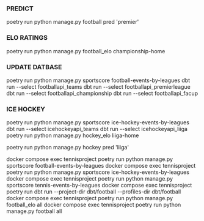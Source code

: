 ### PREDICT
poetry run python manage.py football pred 'premier'

### ELO RATINGS
poetry run python manage.py football_elo championship-home

### UPDATE DATBASE
poetry run python manage.py sportscore football-events-by-leagues
dbt run --select footballapi_teams
dbt run --select footballapi_premierleague
dbt run --select footballapi_championship
dbt run --select footballapi_facup


### ICE HOCKEY
poetry run python manage.py sportscore ice-hockey-events-by-leagues
dbt run --select icehockeyapi_teams
dbt run --select icehockeyapi_liiga
poetry run python manage.py hockey_elo liiga-home

poetry run python manage.py hockey pred 'liiga'

docker compose exec tennisproject poetry run python manage.py sportscore football-events-by-leagues
docker compose exec tennisproject poetry run python manage.py sportscore ice-hockey-events-by-leagues
docker compose exec tennisproject poetry run python manage.py sportscore tennis-events-by-leagues
docker compose exec tennisproject poetry run dbt run --project-dir dbt/football --profiles-dir dbt/football
docker compose exec tennisproject poetry run python manage.py football_elo all
docker compose exec tennisproject poetry run python manage.py football all
